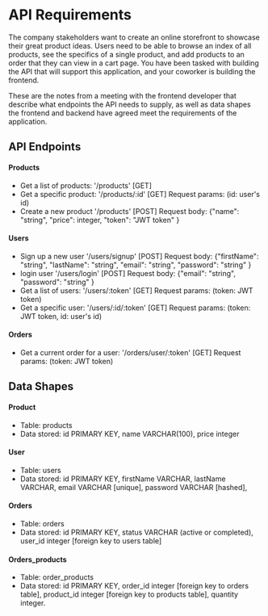 # API Requirements
The company stakeholders want to create an online storefront to showcase their great product ideas. Users need to be able to browse an index of all products, see the specifics of a single product, and add products to an order that they can view in a cart page. You have been tasked with building the API that will support this application, and your coworker is building the frontend.

These are the notes from a meeting with the frontend developer that describe what endpoints the API needs to supply, as well as data shapes the frontend and backend have agreed meet the requirements of the application. 

## API Endpoints
#### Products
- Get a list of products: '/products' [GET]
- Get a specific product: '/products/:id' [GET] Request params: (id: user's id)
- Create a new product '/products' [POST] Request body: {"name": "string", "price": integer, "token": "JWT token" }

#### Users
- Sign up a new user '/users/signup' [POST] Request body: {"firstName": "string", "lastName": "string", "email": "string", "password": "string" }
- login user '/users/login' [POST] Request body: {"email": "string", "password": "string" }
- Get a list of users: '/users/:token' [GET] Request params: (token: JWT token)
- Get a specific user: '/users/:id/:token' [GET] Request params: (token: JWT token, id: user's id)

#### Orders
- Get a current order for a user: '/orders/user/:token' [GET] Request params: (token: JWT token)

## Data Shapes
#### Product
- Table: products
- Data stored: id PRIMARY KEY, name VARCHAR(100), price integer 

#### User
- Table: users
- Data stored: id PRIMARY KEY, firstName VARCHAR, lastName VARCHAR, email VARCHAR [unique], password VARCHAR [hashed],

#### Orders
- Table: orders
- Data stored: id  PRIMARY KEY, status VARCHAR (active or completed), user_id integer [foreign key to users table]

#### Orders_products
- Table: order_products
- Data stored: id  PRIMARY KEY, order_id integer [foreign key to orders table], product_id integer [foreign key to products table], quantity integer.


